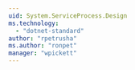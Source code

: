 ```yaml
---
uid: System.ServiceProcess.Design
ms.technology: 
  - "dotnet-standard"
author: "rpetrusha"
ms.author: "ronpet"
manager: "wpickett"
---
```

